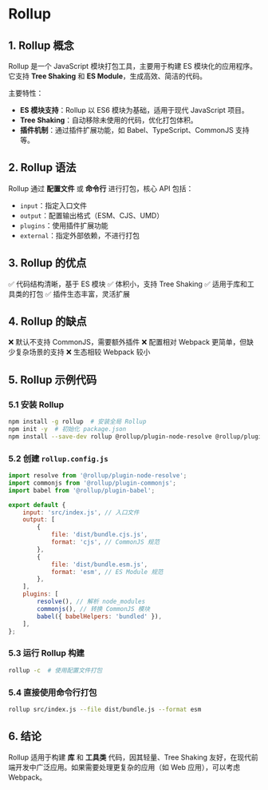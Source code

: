 # Rollup

## 1. Rollup 概念

Rollup 是一个 JavaScript 模块打包工具，主要用于构建 ES 模块化的应用程序。它支持 **Tree Shaking** 和 **ES Module**，生成高效、简洁的代码。

主要特性：

- **ES 模块支持**：Rollup 以 ES6 模块为基础，适用于现代 JavaScript 项目。
- **Tree Shaking**：自动移除未使用的代码，优化打包体积。
- **插件机制**：通过插件扩展功能，如 Babel、TypeScript、CommonJS 支持等。

## 2. Rollup 语法

Rollup 通过 **配置文件** 或 **命令行** 进行打包，核心 API 包括：

- `input`：指定入口文件
- `output`：配置输出格式（ESM、CJS、UMD）
- `plugins`：使用插件扩展功能
- `external`：指定外部依赖，不进行打包

## 3. Rollup 的优点

✅ 代码结构清晰，基于 ES 模块
✅ 体积小，支持 Tree Shaking
✅ 适用于库和工具类的打包
✅ 插件生态丰富，灵活扩展

## 4. Rollup 的缺点

❌ 默认不支持 CommonJS，需要额外插件
❌ 配置相对 Webpack 更简单，但缺少复杂场景的支持
❌ 生态相较 Webpack 较小

## 5. Rollup 示例代码

### 5.1 安装 Rollup

```sh
npm install -g rollup  # 安装全局 Rollup
npm init -y  # 初始化 package.json
npm install --save-dev rollup @rollup/plugin-node-resolve @rollup/plugin-commonjs @rollup/plugin-babel
```

### 5.2 创建 `rollup.config.js`

```javascript
import resolve from '@rollup/plugin-node-resolve';
import commonjs from '@rollup/plugin-commonjs';
import babel from '@rollup/plugin-babel';

export default {
	input: 'src/index.js', // 入口文件
	output: [
		{
			file: 'dist/bundle.cjs.js',
			format: 'cjs', // CommonJS 规范
		},
		{
			file: 'dist/bundle.esm.js',
			format: 'esm', // ES Module 规范
		},
	],
	plugins: [
		resolve(), // 解析 node_modules
		commonjs(), // 转换 CommonJS 模块
		babel({ babelHelpers: 'bundled' }),
	],
};
```

### 5.3 运行 Rollup 构建

```sh
rollup -c  # 使用配置文件打包
```

### 5.4 直接使用命令行打包

```sh
rollup src/index.js --file dist/bundle.js --format esm
```

## 6. 结论

Rollup 适用于构建 **库** 和 **工具类** 代码，因其轻量、Tree Shaking 友好，在现代前端开发中广泛应用。如果需要处理更复杂的应用（如 Web 应用），可以考虑 Webpack。
